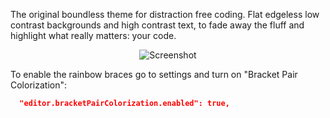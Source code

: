 The original boundless theme for distraction free coding. Flat edgeless low contrast backgrounds and high contrast text, to fade away the fluff and highlight what really matters: your code. 

<p align="center">
  <img src="https://raw.githubusercontent.com/RodrigoRoaRodriguez/boundless/master/Screenshot.png" alt="Screenshot">
</p>

To enable the rainbow braces go to settings and turn on "Bracket Pair Colorization":
```json
  "editor.bracketPairColorization.enabled": true,
```